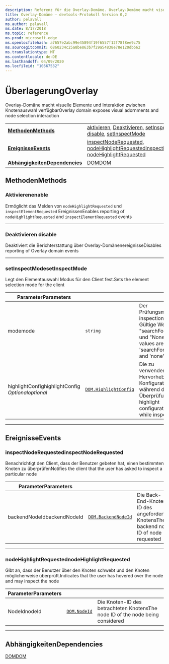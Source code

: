 ```yaml
---
description: Referenz für die Overlay-Domäne. Overlay-Domäne macht visuelle Elemente und Interaktion zwischen Knotenauswahl verfügbar
title: Overlay-Domäne – devtools-Protokoll Version 0,2
author: pelavall
ms.author: pelavall
ms.date: 8/17/2018
ms.topic: reference
ms.prod: microsoft-edge
ms.openlocfilehash: a7657e2abc99e45894f19f6557f12f78f8ee9c75
ms.sourcegitcommit: 6860234c25a8be863b7f29a54838e78e120dbb62
ms.translationtype: MT
ms.contentlocale: de-DE
ms.lasthandoff: 04/09/2020
ms.locfileid: "10567532"
---
```

# <span data-ttu-id="1e967-104">Überlagerung</span><span class="sxs-lookup"><span data-stu-id="1e967-104">Overlay</span></span>
<span data-ttu-id="1e967-105">Overlay-Domäne macht visuelle Elemente und Interaktion zwischen Knotenauswahl verfügbar</span><span class="sxs-lookup"><span data-stu-id="1e967-105">Overlay domain exposes visual adornments and node selection interaction</span></span>

| | |
|-|-|
| [**<span data-ttu-id="1e967-106">Methoden</span><span class="sxs-lookup"><span data-stu-id="1e967-106">Methods</span></span>**](#methods) | <span data-ttu-id="1e967-107">[aktivieren](#enable), [Deaktivieren](#disable), [setInspectMode](#setinspectmode)</span><span class="sxs-lookup"><span data-stu-id="1e967-107">[enable](#enable), [disable](#disable), [setInspectMode](#setinspectmode)</span></span> |
| [**<span data-ttu-id="1e967-108">Ereignisse</span><span class="sxs-lookup"><span data-stu-id="1e967-108">Events</span></span>**](#events) | <span data-ttu-id="1e967-109">[inspectNodeRequested](#inspectnoderequested), [nodeHighlightRequested](#nodehighlightrequested)</span><span class="sxs-lookup"><span data-stu-id="1e967-109">[inspectNodeRequested](#inspectnoderequested), [nodeHighlightRequested](#nodehighlightrequested)</span></span> |
| [**<span data-ttu-id="1e967-110">Abhängigkeiten</span><span class="sxs-lookup"><span data-stu-id="1e967-110">Dependencies</span></span>**](#dependencies) | [<span data-ttu-id="1e967-111">DOM</span><span class="sxs-lookup"><span data-stu-id="1e967-111">DOM</span></span>](dom.md) |
## <span data-ttu-id="1e967-112">Methoden</span><span class="sxs-lookup"><span data-stu-id="1e967-112">Methods</span></span>

### <span data-ttu-id="1e967-113">Aktivieren</span><span class="sxs-lookup"><span data-stu-id="1e967-113">enable</span></span>
<span data-ttu-id="1e967-114">Ermöglicht das Melden von <code>nodeHighlightRequested</code> und <code>inspectElementRequested</code> Ereignissen</span><span class="sxs-lookup"><span data-stu-id="1e967-114">Enables reporting of <code>nodeHighlightRequested</code> and <code>inspectElementRequested</code> events</span></span>

</p>

---

### <span data-ttu-id="1e967-115">Deaktivieren </span><span class="sxs-lookup"><span data-stu-id="1e967-115">disable</span></span>
<span data-ttu-id="1e967-116">Deaktiviert die Berichterstattung über Overlay-Domänenereignisse</span><span class="sxs-lookup"><span data-stu-id="1e967-116">Disables reporting of Overlay domain events</span></span>

</p>

---

### <span data-ttu-id="1e967-117">setInspectMode</span><span class="sxs-lookup"><span data-stu-id="1e967-117">setInspectMode</span></span>
<span data-ttu-id="1e967-118">Legt den Elementauswahl Modus für den Client fest.</span><span class="sxs-lookup"><span data-stu-id="1e967-118">Sets the element selection mode for the client</span></span>

<table>
    <thead>
        <tr>
            <th><span data-ttu-id="1e967-119">Parameter</span><span class="sxs-lookup"><span data-stu-id="1e967-119">Parameters</span></span></th>
            <th></th>
            <th></th>
        </tr>
    </thead>
    <tbody>
        <tr>
            <td><span data-ttu-id="1e967-120">mode</span><span class="sxs-lookup"><span data-stu-id="1e967-120">mode</span></span></td>
            <td><code class="flyout">string</code></td>
            <td><span data-ttu-id="1e967-121">Der Prüfungsmodus.</span><span class="sxs-lookup"><span data-stu-id="1e967-121">The inspection mode.</span></span>  <span data-ttu-id="1e967-122">Gültige Werte sind "searchForNode" und "None".</span><span class="sxs-lookup"><span data-stu-id="1e967-122">Valid values are 'searchForNode' and 'none'.</span></span></td>
        </tr>
        <tr>
            <td><span data-ttu-id="1e967-123">highlightConfig</span><span class="sxs-lookup"><span data-stu-id="1e967-123">highlightConfig</span></span> <br/> <i><span data-ttu-id="1e967-124">Optional</span><span class="sxs-lookup"><span data-stu-id="1e967-124">optional</span></span></i></td>
            <td><a href="dom.md#highlightconfig"><code class="flyout">DOM.HighlightConfig</code></a></td>
            <td><span data-ttu-id="1e967-125">Die zu verwendende Hervorhebungs Konfiguration während der Überprüfung</span><span class="sxs-lookup"><span data-stu-id="1e967-125">The highlight configuration to use while inspecting</span></span></td>
        </tr>
    </tbody>
</table>
</p>

---

## <span data-ttu-id="1e967-126">Ereignisse</span><span class="sxs-lookup"><span data-stu-id="1e967-126">Events</span></span>

### <span data-ttu-id="1e967-127">inspectNodeRequested</span><span class="sxs-lookup"><span data-stu-id="1e967-127">inspectNodeRequested</span></span>
<span data-ttu-id="1e967-128">Benachrichtigt den Client, dass der Benutzer gebeten hat, einen bestimmten Knoten zu überprüfen</span><span class="sxs-lookup"><span data-stu-id="1e967-128">Notifies the client that the user has asked to inspect a particular node</span></span>

<table>
    <thead>
        <tr>
            <th><span data-ttu-id="1e967-129">Parameter</span><span class="sxs-lookup"><span data-stu-id="1e967-129">Parameters</span></span></th>
            <th></th>
            <th></th>
        </tr>
    </thead>
    <tbody>
        <tr>
            <td><span data-ttu-id="1e967-130">backendNodeId</span><span class="sxs-lookup"><span data-stu-id="1e967-130">backendNodeId</span></span></td>
            <td><a href="dom.md#backendnodeid"><code class="flyout">DOM.BackendNodeId</code></a></td>
            <td><span data-ttu-id="1e967-131">Die Back-End-Knoten-ID des angeforderten Knotens</span><span class="sxs-lookup"><span data-stu-id="1e967-131">The backend node ID of node requested</span></span></td>
        </tr>
    </tbody>
</table>
</p>

---

### <span data-ttu-id="1e967-132">nodeHighlightRequested</span><span class="sxs-lookup"><span data-stu-id="1e967-132">nodeHighlightRequested</span></span>
<span data-ttu-id="1e967-133">Gibt an, dass der Benutzer über den Knoten schwebt und den Knoten möglicherweise überprüft.</span><span class="sxs-lookup"><span data-stu-id="1e967-133">Indicates that the user has hovered over the node and may inspect the node</span></span>

<table>
    <thead>
        <tr>
            <th><span data-ttu-id="1e967-134">Parameter</span><span class="sxs-lookup"><span data-stu-id="1e967-134">Parameters</span></span></th>
            <th></th>
            <th></th>
        </tr>
    </thead>
    <tbody>
        <tr>
            <td><span data-ttu-id="1e967-135">NodeId</span><span class="sxs-lookup"><span data-stu-id="1e967-135">nodeId</span></span></td>
            <td><a href="dom.md#nodeid"><code class="flyout">DOM.NodeId</code></a></td>
            <td><span data-ttu-id="1e967-136">Die Knoten-ID des betrachteten Knotens</span><span class="sxs-lookup"><span data-stu-id="1e967-136">The node ID of the node being considered</span></span></td>
        </tr>
    </tbody>
</table>
</p>

---

## <span data-ttu-id="1e967-137">Abhängigkeiten</span><span class="sxs-lookup"><span data-stu-id="1e967-137">Dependencies</span></span>

[<span data-ttu-id="1e967-138">DOM</span><span class="sxs-lookup"><span data-stu-id="1e967-138">DOM</span></span>](dom.md)